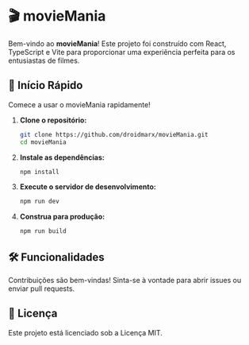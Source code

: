 # 🎬 movieMania

Bem-vindo ao **movieMania**! Este projeto foi construído com React, TypeScript e Vite para proporcionar uma experiência perfeita para os entusiastas de filmes. 

## 🚀 Início Rápido

Comece a usar o movieMania rapidamente!

1. **Clone o repositório:**
    ```sh
    git clone https://github.com/droidmarx/movieMania.git
    cd movieMania
    ```

2. **Instale as dependências:**
    ```sh
    npm install
    ```

3. **Execute o servidor de desenvolvimento:**
    ```sh
    npm run dev
    ```

4. **Construa para produção:**
    ```sh
    npm run build
    ```

## 🛠 Funcionalidades




Contribuições são bem-vindas! Sinta-se à vontade para abrir issues ou enviar pull requests.

## 📜 Licença

Este projeto está licenciado sob a Licença MIT.



